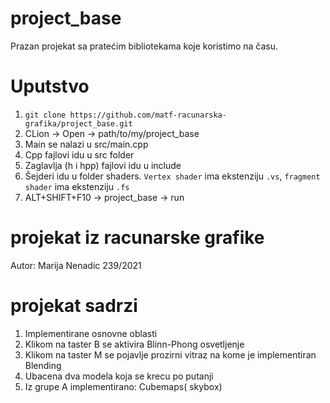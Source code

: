 # project_base
Prazan projekat sa pratećim bibliotekama koje koristimo na času. 

# Uputstvo
1. `git clone https://github.com/matf-racunarska-grafika/project_base.git`
2. CLion -> Open -> path/to/my/project_base
3. Main se nalazi u src/main.cpp
4. Cpp fajlovi idu u src folder
5. Zaglavlja (h i hpp) fajlovi idu u include
6. Šejderi idu u folder shaders. `Vertex shader` ima ekstenziju `.vs`, `fragment shader` ima ekstenziju `.fs`
7. ALT+SHIFT+F10 -> project_base -> run
# projekat iz racunarske grafike
Autor: Marija Nenadic 239/2021
# projekat sadrzi
1. Implementirane osnovne oblasti
2. Klikom na taster B se aktivira Blinn-Phong osvetljenje
3. Klikom na taster M se pojavlje prozirni vitraz na kome je implementiran Blending
4. Ubacena dva modela koja se krecu po putanji
5. Iz grupe A implementirano: Cubemaps( skybox)
